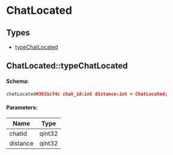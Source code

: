 # ChatLocated

## Types

* [typeChatLocated](#chatlocatedtypechatlocated)

## ChatLocated::typeChatLocated

#### Schema:

```c++
chatLocated#3631cf4c chat_id:int distance:int = ChatLocated;
```

#### Parameters:

|Name|Type|
|----|----|
|chatId|qint32|
|distance|qint32|

